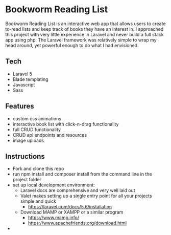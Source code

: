 # Bookworm Reading List

Bookworm Reading List is an interactive web app that allows users to create to-read lists and keep track of books they have 
an interest in. I approached this project with very little experience in Laravel and never build a full stack app using php.
The Laravel framework was relatively simple to wrap my head around, yet powerful enough to do what I had envisioned.


## Tech

  - Laravel 5
  - Blade templating
  - Javascript
  - Sass

## Features
  - custom css animations
  - interactive book list with click-n-drag functionality
  - full CRUD functionality
  - CRUD api endpoints and resources
  - image uploads

## Instructions

  - Fork and clone this repo
  - run npm install and composer install from the command line in the project folder
  - set up local development environment:
    - Laravel docs are comprehensive and very well laid out
    - Valet makes setting up a single entry point for all your projects simple and quick
      - https://laravel.com/docs/5.6/installation
    - Download MAMP or XAMPP or a similar program
      - https://www.mamp.info/
      - https://www.apachefriends.org/download.html
  - 


